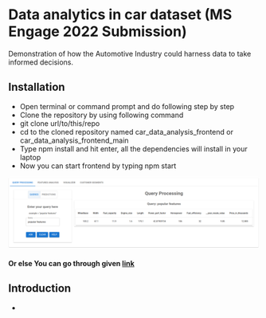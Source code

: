 # Data analytics in car dataset (MS Engage 2022 Submission)

Demonstration of how the Automotive Industry could harness data to take informed decisions.

## Installation

* Open terminal or command prompt and do following step by step
* Clone the repository by using following command
* git clone url/to/this/repo
* cd to the cloned repository named car_data_analysis_frontend or car_data_analysis_frontend_main
* Type npm install and hit enter, all the dependencies will install in your laptop
* Now you can start frontend by typing npm start

<p align="center">
  <img
       width="max_content"
       height="max_content"
       src="readmeassets/fullpageview.png"
  >
</p>

#### Or else You can go through given [link]( https://analysiscar.herokuapp.com/)

## Introduction
*
